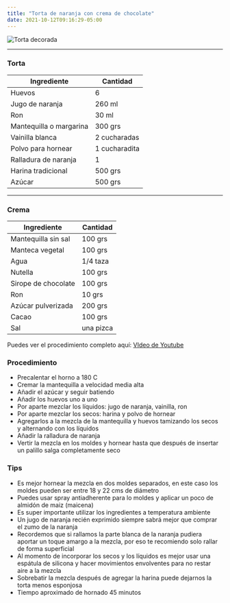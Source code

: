 ```yaml
---
title: "Torta de naranja con crema de chocolate"
date: 2021-10-12T09:16:29-05:00
---
```

![Torta decorada](../../images/tortaadornada.jpg)
___
### Torta

| Ingrediente | Cantidad |
| ----------- | ----------- |
| Huevos | 6 |
| Jugo de naranja | 260 ml |
| Ron | 30 ml |
| Mantequilla o margarina | 300 grs |
| Vainilla blanca | 2 cucharadas|
| Polvo para hornear | 1 cucharadita |
| Ralladura de naranja | 1 |
| Harina tradicional| 500 grs |
| Azúcar | 500 grs |
___

### Crema

| Ingrediente | Cantidad |
| ----------- | ----------- |
| Mantequilla sin sal | 100 grs |
| Manteca vegetal | 100 grs |
| Agua | 1/4 taza |
| Nutella | 100 grs |
| Sirope de chocolate | 100 grs |
| Ron | 10 grs |
| Azúcar pulverizada | 200 grs |
| Cacao | 100 grs |
| Sal | una pizca |

Puedes ver el procedimiento completo aquí: [VIdeo de Youtube](https://youtu.be/5DnSKTWycBY)

### Procedimiento
- Precalentar el horno a 180 C
- Cremar la mantequilla a velocidad media alta
- Añadir el azúcar y seguir batiendo
- Añadir los huevos uno a uno
- Por aparte mezclar los líquidos: jugo de naranja, vainilla, ron
- Por aparte mezclar los secos: harina y polvo de hornear
- Agregarlos a la mezcla de la mantequilla y huevos tamizando los secos y alternando con los líquidos
- Añadir la ralladura de naranja
- Vertir la mezcla en los moldes y hornear hasta que después de insertar un palillo salga completamente seco

### Tips
- Es mejor hornear la mezcla en dos moldes separados, en este caso los moldes pueden ser entre 18 y 22 cms de diámetro
- Puedes usar spray antiadherente para lo moldes y aplicar un poco de almidón de maiz (maicena)
- Es super importante utilizar los ingredientes a temperatura ambiente
- Un jugo de naranja recién exprimido siempre sabrá mejor que comprar el zumo de la naranja
- Recordemos que si rallamos la parte blanca de la naranja pudiera aportar un toque amargo a la mezcla, por eso te recomiendo solo rallar de forma superficial
- Al momento de incorporar los secos y los líquidos es mejor usar una espátula de silicona y hacer movimientos envolventes para no restar aire a la mezcla
- Sobrebatir la mezcla después de agregar la harina puede dejarnos la torta menos esponjosa 
- Tiempo aproximado de hornado 45 minutos





